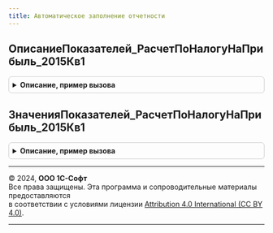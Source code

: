 ```yaml
---
title: Автоматическое заполнение отчетности
---
```



## ОписаниеПоказателей_РасчетПоНалогуНаПрибыль_2015Кв1
<details style="margin: 1em 0; padding: 0.5em; border: 1px solid #ccc; border-radius: 6px;">

<summary style="font-weight: bold; cursor: pointer;">Описание, пример вызова</summary>

```bsl

// Процедура составляет перечень заполняемых библиотекой показателей.
//
// Параметры:
//  ПоказателиОтчета - Структура - состав полей определяет БРО
//
Процедура ОписаниеПоказателей_РасчетПоНалогуНаПрибыль_2015Кв1(ПоказателиОтчета) Экспорт
```

Пример вызова
```bsl
АвтоматическоеЗаполнениеОтчетности.ОписаниеПоказателей_РасчетПоНалогуНаПрибыль_2015Кв1(ПоказателиОтчета) 
```
</details>

## ЗначенияПоказателей_РасчетПоНалогуНаПрибыль_2015Кв1
<details style="margin: 1em 0; padding: 0.5em; border: 1px solid #ccc; border-radius: 6px;">

<summary style="font-weight: bold; cursor: pointer;">Описание, пример вызова</summary>

```bsl

// Процедура заполняет в переданном "контейнере" известные библиотеке показатели.
//
// Параметры:
//  ПараметрыОтчета - Структура - состав полей определяет БРО
//  Контейнер - Структура - состав полей определяет БРО
//
Процедура ЗначенияПоказателей_РасчетПоНалогуНаПрибыль_2015Кв1(ПараметрыОтчета, Контейнер) Экспорт
```

Пример вызова
```bsl
АвтоматическоеЗаполнениеОтчетности.ЗначенияПоказателей_РасчетПоНалогуНаПрибыль_2015Кв1(ПараметрыОтчета, Контейнер) 
```
</details>

---

© 2024, **ООО 1С-Софт**  
Все права защищены. Эта программа и сопроводительные материалы предоставляются  
в соответствии с условиями лицензии [Attribution 4.0 International (CC BY 4.0)](https://creativecommons.org/licenses/by/4.0/legalcode).

---
